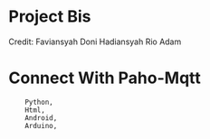 # Project Bis

Credit: Faviansyah
		Doni Hadiansyah
		Rio Adam
		
# Connect With Paho-Mqtt
		Python,
		Html,
		Android,
		Arduino,